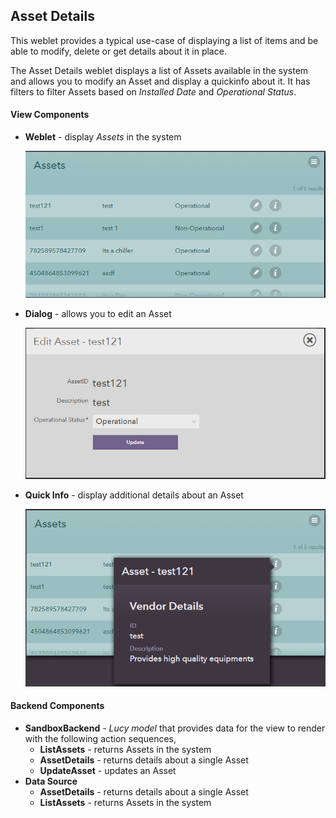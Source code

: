 ## Asset Details

This weblet provides a typical use-case of displaying a list of items and be able to modify, delete or get details about it in place.

The Asset Details weblet displays a list of Assets available in the system and allows you to  modify an Asset and display a quickinfo about it. It has filters to filter Assets based on _Installed Date_ and _Operational Status_.

#### View Components

* **Weblet** - display _Assets_ in the system

  ![Asset List Weblet](images/s1.PNG)

* **Dialog** - allows you to edit an Asset
  
  ![Asset Edit Dialog](images/s2.PNG)

* **Quick Info** - display additional details about an Asset

  ![Asset QuickInfo](images/s3.PNG)

#### Backend Components

* **SandboxBackend** - _Lucy model_ that provides data for the view to render with the following action sequences,
  * **ListAssets** - returns Assets in the system
  * **AssetDetails** - returns details about a single Asset
  * **UpdateAsset** - updates an Asset
* **Data Source**
  * **AssetDetails** - returns details about a single Asset
  * **ListAssets** - returns Assets in the system